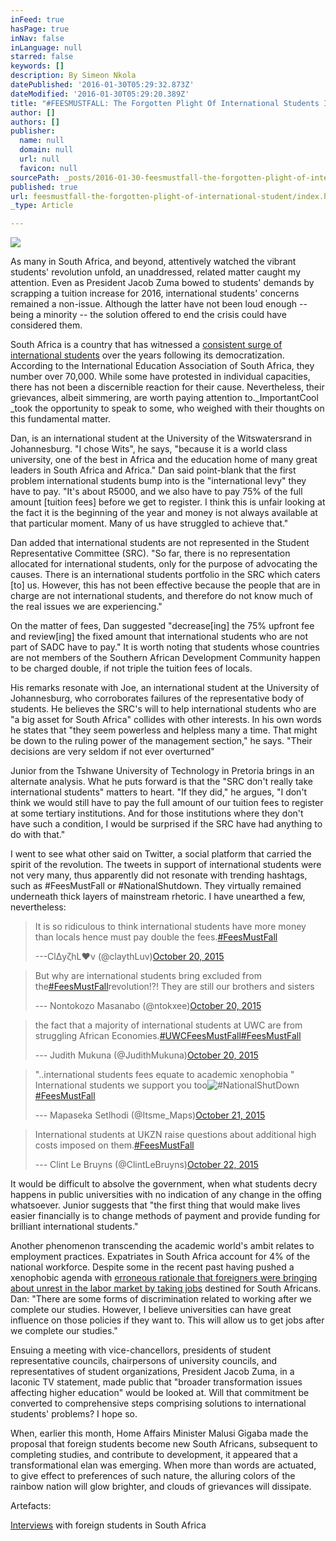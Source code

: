 ```yaml
---
inFeed: true
hasPage: true
inNav: false
inLanguage: null
starred: false
keywords: []
description: By Simeon Nkola
datePublished: '2016-01-30T05:29:32.873Z'
dateModified: '2016-01-30T05:29:20.389Z'
title: "#FEESMUSTFALL: The Forgotten Plight Of International Students In South Africa's Tuition Revolution"
author: []
authors: []
publisher:
  name: null
  domain: null
  url: null
  favicon: null
sourcePath: _posts/2016-01-30-feesmustfall-the-forgotten-plight-of-international-student.md
published: true
url: feesmustfall-the-forgotten-plight-of-international-student/index.html
_type: Article

---
```

![](https://the-grid-user-content.s3-us-west-2.amazonaws.com/89417026-c7fb-4555-94d0-85178a57dfd3.jpg)

As many in South Africa, and beyond, attentively watched the vibrant students' revolution unfold, an unaddressed, related matter caught my attention. Even as President Jacob Zuma bowed to students' demands by scrapping a tuition increase for 2016, international students' concerns remained a non-issue. Although the latter have not been loud enough -- being a minority -- the solution offered to end the crisis could have considered them.

South Africa is a country that has witnessed a [consistent surge of international students][0] over the years following its democratization. According to the International Education Association of South Africa, they number over 70,000\. While some have protested in individual capacities, there has not been a discernible reaction for their cause. Nevertheless, their grievances, albeit simmering, are worth paying attention to._ImportantCool _took the opportunity to speak to some, who weighed with their thoughts on this fundamental matter.

Dan, is an international student at the University of the Witswatersrand in Johannesburg. "I chose Wits", he says, "because it is a world class university, one of the best in Africa and the education home of many great leaders in South Africa and Africa." Dan said point-blank that the first problem international students bump into is the "international levy" they have to pay. "It's about R5000, and we also have to pay 75% of the full amount \[tuition fees\] before we get to register. I think this is unfair looking at the fact it is the beginning of the year and money is not always available at that particular moment. Many of us have struggled to achieve that."

Dan added that international students are not represented in the Student Representative Committee (SRC). "So far, there is no representation allocated for international students, only for the purpose of advocating the causes. There is an international students portfolio in the SRC which caters \[to\] us. However, this has not been effective because the people that are in charge are not international students, and therefore do not know much of the real issues we are experiencing."

On the matter of fees, Dan suggested "decrease\[ing\] the 75% upfront fee and review\[ing\] the fixed amount that international students who are not part of SADC have to pay." It is worth noting that students whose countries are not members of the Southern African Development Community happen to be charged double, if not triple the tuition fees of locals.

His remarks resonate with Joe, an international student at the University of Johannesburg, who corroborates failures of the representative body of students. He believes the SRC's will to help international students who are "a big asset for South Africa" collides with other interests. In his own words he states that "they seem powerless and helpless many a time. That might be down to the ruling power of the management section," he says. "Their decisions are very seldom if not ever overturned"

Junior from the Tshwane University of Technology in Pretoria brings in an alternate analysis. What he puts forward is that the "SRC don't really take international students" matters to heart. "If they did," he argues, "I don't think we would still have to pay the full amount of our tuition fees to register at some tertiary institutions. And for those institutions where they don't have such a condition, I would be surprised if the SRC have had anything to do with that."

I went to see what other said on Twitter, a social platform that carried the spirit of the revolution. The tweets in support of international students were not very many, thus apparently did not resonate with trending hashtags, such as \#FeesMustFall or \#NationalShutdown. They virtually remained underneath thick layers of mainstream rhetoric. I have unearthed a few, nevertheless:

> It is so ridiculous to think international students have more money than locals hence must pay double the fees.[\#FeesMustFall][1]
> 
> ---ClΔyζhL♥ν (@claythLuv)[October 20, 2015][2]

> But why are international students bring excluded from the[\#FeesMustFall][1]revolution!?! They are still our brothers and sisters
> 
> --- Nontokozo Masanabo (@ntokxee)[October 20, 2015][3]

> the fact that a majority of international students at UWC are from struggling African Economies.[\#UWCFeesMustFall][4][\#FeesMustFall][1]
> 
> --- Judith Mukuna (@JudithMukuna)[October 20, 2015][5]

> "..international students fees equate to academic xenophobia " International students we support you too![\#NationalShutDown][6][\#FeesMustFall][1]
> 
> --- Mapaseka Setlhodi (@Itsme\_Maps)[October 21, 2015][7]

> International students at UKZN raise questions about additional high costs imposed on them.[\#FeesMustFall][1]
> 
> --- Clint Le Bruyns (@ClintLeBruyns)[October 22, 2015][8]

It would be difficult to absolve the government, when what students decry happens in public universities with no indication of any change in the offing whatsoever. Junior suggests that "the first thing that would make lives easier financially is to change methods of payment and provide funding for brilliant international students."

Another phenomenon transcending the academic world's ambit relates to employment practices. Expatriates in South Africa account for 4% of the national workforce. Despite some in the recent past having pushed a xenophobic agenda with [erroneous rationale that foreigners were bringing about unrest in the labor market by taking jobs][9] destined for South Africans. Dan: "There are some forms of discrimination related to working after we complete our studies. However, I believe universities can have great influence on those policies if they want to. This will allow us to get jobs after we complete our studies."

Ensuing a meeting with vice-chancellors, presidents of student representative councils, chairpersons of university councils, and representatives of student organizations, President Jacob Zuma, in a laconic TV statement, made public that "broader transformation issues affecting higher education" would be looked at. Will that commitment be converted to comprehensive steps comprising solutions to international students' problems? I hope so.

When, earlier this month, Home Affairs Minister Malusi Gigaba made the proposal that foreign students become new South Africans, subsequent to completing studies, and contribute to development, it appeared that a transformational elan was emerging. When more than words are actuated, to give effect to preferences of such nature, the alluring colors of the rainbow nation will glow brighter, and clouds of grievances will dissipate.

Artefacts:

[Interviews][10] with foreign students in South Africa

[0]: http://www.universityworldnews.com/article.php?story=20140905134914811
[1]: https://twitter.com/hashtag/FeesMustFall?src=hash
[2]: https://twitter.com/claythLuv/status/656412987058733056
[3]: https://twitter.com/ntokxee/status/656475366559752192
[4]: https://twitter.com/hashtag/UWCFeesMustFall?src=hash
[5]: https://twitter.com/JudithMukuna/status/656525899093929984
[6]: https://twitter.com/hashtag/NationalShutDown?src=hash
[7]: https://twitter.com/Itsme_Maps/status/656770876692672512
[8]: https://twitter.com/ClintLeBruyns/status/657117924767961088
[9]: https://africacheck.org/2015/04/17/analysis-are-foreigners-stealing-jobs-in-south-africa/
[10]: http://www.importantcool.com/publication/international-students-take/